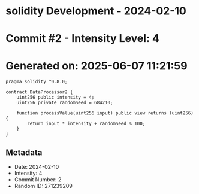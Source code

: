 ﻿# solidity Development - 2024-02-10
# Commit #2 - Intensity Level: 4
# Generated on: 2025-06-07 11:21:59
```solidity
pragma solidity ^0.8.0;

contract DataProcessor2 {
    uint256 public intensity = 4;
    uint256 private randomSeed = 684210;

    function processValue(uint256 input) public view returns (uint256) {
        return input * intensity + randomSeed % 100;
    }
}
```
## Metadata
- Date: 2024-02-10
- Intensity: 4
- Commit Number: 2
- Random ID: 271239209
